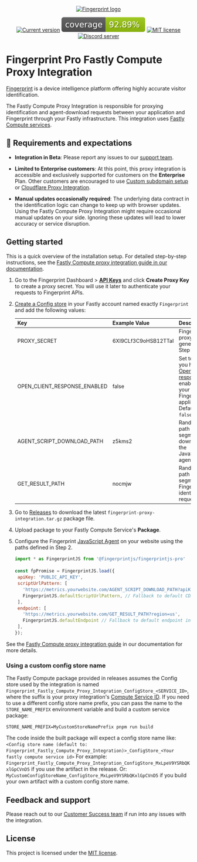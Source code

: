 <p align="center">
<a href="https://fingerprint.com">
<picture>
<source media="(prefers-color-scheme: dark)" srcset="https://fingerprintjs.github.io/home/resources/logo_light.svg" />
<source media="(prefers-color-scheme: light)" srcset="https://fingerprintjs.github.io/home/resources/logo_dark.svg" />
<img src="https://fingerprintjs.github.io/home/resources/logo_dark.svg" alt="Fingerprint logo" width="312px" />
</picture>
</a>
</p>
<p align="center">
<a href="https://github.com/fingerprintjs/fingerprint-pro-fastly-compute-proxy-integration"><img src="https://img.shields.io/github/v/release/fingerprintjs/fingerprint-pro-fastly-compute-proxy-integration" alt="Current version"></a>
<a href="https://fingerprintjs.github.io/fingerprint-pro-fastly-compute-proxy-integration/"><img src="https://raw.githubusercontent.com/fingerprintjs/fingerprint-pro-fastly-compute-proxy-integration/gh-pages/badges.svg" alt="coverage"></a>
<a href="https://opensource.org/licenses/MIT"><img src="https://img.shields.io/:license-mit-blue.svg" alt="MIT license"></a>
<a href="https://discord.gg/39EpE2neBg"><img src="https://img.shields.io/discord/852099967190433792?style=logo&label=Discord&logo=Discord&logoColor=white" alt="Discord server"></a>
</p>

# Fingerprint Pro Fastly Compute Proxy Integration

[Fingerprint](https://fingerprint.com) is a device intelligence platform offering highly accurate visitor identification.

The Fastly Compute Proxy Integration is responsible for proxying identification and agent-download requests between your application and Fingerprint through your Fastly infrastructure. This integration uses [Fastly Compute services](https://www.fastly.com/products/compute).

## 🚧 Requirements and expectations

* **Integration in Beta**: Please report any issues to our [support team](https://fingerprint.com/support/).

* **Limited to Enterprise customers**: At this point, this proxy integration is accessible and exclusively supported for customers on the  **Enterprise** Plan. Other customers are encouraged to use [Custom subdomain setup](https://dev.fingerprint.com/docs/custom-subdomain-setup) or [Cloudflare Proxy Integration](https://dev.fingerprint.com/docs/cloudflare-integration).

* **Manual updates occasionally required**: The underlying data contract in the identification logic can change to keep up with browser updates. Using the Fastly Compute Proxy Integration might require occasional manual updates on your side. Ignoring these updates will lead to lower accuracy or service disruption.

## Getting started

This is a quick overview of the installation setup. For detailed step-by-step instructions, see the [Fastly Compute proxy integration guide in our documentation](https://dev.fingerprint.com/docs/fastly-compute-proxy-integration).

1. Go to the Fingerprint Dashboard > [**API Keys**](https://dashboard.fingerprint.com/api-keys) and click **Create Proxy Key** to create a proxy secret. You will use it later to authenticate your requests to Fingerprint APIs.

2. [Create a Config store](https://docs.fastly.com/en/guides/working-with-config-stores#creating-a-config-store) in your Fastly account named exactly `Fingerprint` and add the following values:

   | Key                          | Example Value        | Description                                                                                 |
   |------------------------------|----------------------|---------------------------------------------------------------------------------------------|
   | PROXY_SECRET                 | 6XI9CLf3C9oHSB12TTaI | Fingerprint proxy secret generated in Step 1.                                                |
   | OPEN_CLIENT_RESPONSE_ENABLED | false                | Set to `true` if you have [Open client response](https://dev.fingerprint.com/docs/open-client-response) enabled for your Fingerprint application. Defaults to `false`. |
   | AGENT_SCRIPT_DOWNLOAD_PATH   | z5kms2               | Random path segment for downloading the JavaScript agent.                                           |
   | GET_RESULT_PATH              | nocmjw               | Random path segment for Fingerprint identification requests.                                     |

3. Go to [Releases](https://github.com/fingerprintjs/fingerprint-pro-fastly-compute-proxy-integration/releases) to download the latest `fingerprint-proxy-integration.tar.gz` package file.
4. Upload package to your Fastly Compute Service's **Package**.
5. Configure the Fingerprint [JavaScript Agent](https://dev.fingerprint.com/docs/install-the-javascript-agent#configuring-the-agent) on your website using the paths defined in Step 2.
    ```javascript
   import * as FingerprintJS from '@fingerprintjs/fingerprintjs-pro'

   const fpPromise = FingerprintJS.load({
     apiKey: 'PUBLIC_API_KEY',
     scriptUrlPattern: [
       'https://metrics.yourwebsite.com/AGENT_SCRIPT_DOWNLOAD_PATH?apiKey=<apiKey>&version=<version>&loaderVersion=<loaderVersion>',
       FingerprintJS.defaultScriptUrlPattern, // Fallback to default CDN in case of error
     ],
     endpoint: [
       'https://metrics.yourwebsite.com/GET_RESULT_PATH?region=us',
       FingerprintJS.defaultEndpoint // Fallback to default endpoint in case of error
     ],
   });
   ```

See the [Fastly Compute proxy integration guide](https://dev.fingerprint.com/docs/fastly-compute-proxy-integration#step-4-configure-the-fingerprint-client-agent-to-use-your-service) in our documentation for more details.

### Using a custom config store name

The Fastly Compute package provided in releases assumes the Config store used by the integration is named `Fingerprint_Fastly_Compute_Proxy_Integration_ConfigStore_<SERVICE_ID>`, where the suffix is your proxy integration's [Compute Service ID](https://docs.fastly.com/en/guides/about-services). If you need to use a different config store name prefix, you can pass the name to the `STORE_NAME_PREFIX` environment variable and build a custom service package:

```shell
STORE_NAME_PREFIX=MyCustomStoreNamePrefix pnpm run build
```

The code inside the built package will expect a config store name like: `<Config store name (default to: Fingerprint_Fastly_Compute_Proxy_Integration)>_ConfigStore_<Your fastly compute service id>`
For example: `Fingerprint_Fastly_Compute_Proxy_Integration_ConfigStore_MxLpeV9YSRbQKxlGpCVnD5` if you use the artifact in the release.
Or: `MyCustomConfigStoreName_ConfigStore_MxLpeV9YSRbQKxlGpCVnD5` if you build your own artifact with a custom config store name.

## Feedback and support

Please reach out to our [Customer Success team](https://fingerprint.com/support/) if run into any issues with the integration.

## License

This project is licensed under the [MIT license](./LICENSE).
